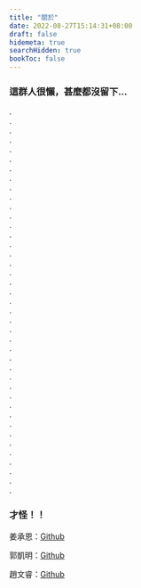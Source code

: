 ```yaml
---
title: "關於"
date: 2022-08-27T15:14:31+08:00
draft: false
hidemeta: true
searchHidden: true
bookToc: false
---
```


### 這群人很懶，甚麼都沒留下...
.  
.  
.  
.  
.  
.  
.  
.  
.  
.  
.  
.  
.  
.  
.  
.  
.  
.  
.  
.  
.  
.  
.  
.  
.  
.  
.  
.  
.  
.  
.  
.  
.  
.  
.  
.  
.  
.  
.  
.  
.  
### 才怪！！  

姜承恩：[Github](https://github.com/anyon6)

郭凱明：[Github](https://github.com/ThatShark)

趙文睿：[Github](https://github.com/Chaoray)